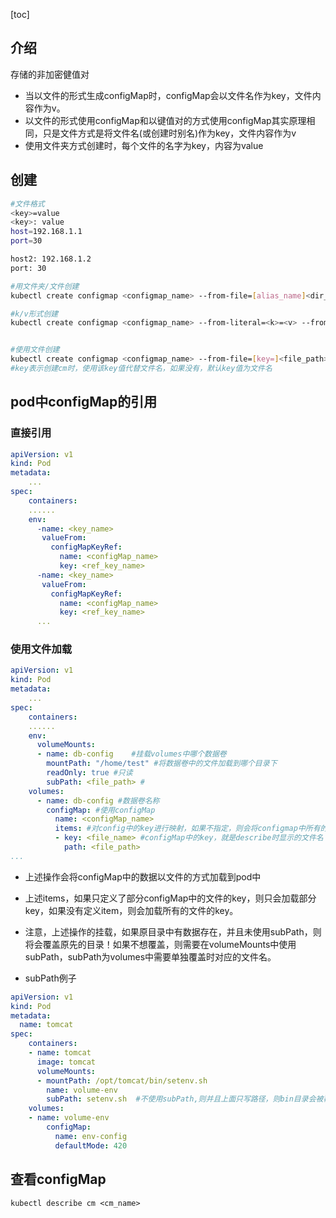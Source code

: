 [toc]

## 介绍

存储的非加密健值对

* 当以文件的形式生成configMap时，configMap会以文件名作为key，文件内容作为v。
* 以文件的形式使用configMap和以键值对的方式使用configMap其实原理相同，只是文件方式是将文件名(或创建时别名)作为key，文件内容作为v
* 使用文件夹方式创建时，每个文件的名字为key，内容为value

## 创建

```bash
#文件格式
<key>=value
<key>: value
host=192.168.1.1
port=30

host2: 192.168.1.2
port: 30

#用文件夹/文件创建
kubectl create configmap <configmap_name> --from-file=[alias_name]<dir_path/file_path>

#k/v形式创建
kubectl create configmap <configmap_name> --from-literal=<k>=<v> --from-literal=<k2>=<v2> ...


#使用文件创建
kubectl create configmap <configmap_name> --from-file=[key=]<file_path>
#key表示创建cm时，使用该key值代替文件名，如果没有，默认key值为文件名
```

## pod中configMap的引用

### 直接引用

```yaml
apiVersion: v1
kind: Pod
metadata:
	...
spec:
	containers:
	......
	env:
	  -name: <key_name>
	   valueFrom:
	   	 configMapKeyRef:
	   	   name: <configMap_name>
	   	   key: <ref_key_name>
	  -name: <key_name>
	   valueFrom:
	   	 configMapKeyRef:
	   	   name: <configMap_name>
	   	   key: <ref_key_name>
	  ...
```

### 使用文件加载 

```yaml
apiVersion: v1
kind: Pod
metadata:
	...
spec:
	containers:
	......
	env:
	  volumeMounts:
	  - name: db-config    #挂载volumes中哪个数据卷
	    mountPath: "/home/test" #将数据卷中的文件加载到哪个目录下
	    readOnly: true #只读
	    subPath: <file_path> #
	volumes:
	  - name: db-config	#数据卷名称
	    configMap: #使用configMap
	      name: <configMap_name>
	      items: #对config中的key进行映射，如果不指定，则会将configmap中所有的key全部转换为对应的同名文件
	      - key: <file_name> #configMap中的key，就是describe时显示的文件名
	        path: <file_path>
...
```

* 上述操作会将configMap中的数据以文件的方式加载到pod中
* 上述items，如果只定义了部分configMap中的文件的key，则只会加载部分key，如果没有定义item，则会加载所有的文件的key。
* 注意，上述操作的挂载，如果原目录中有数据存在，并且未使用subPath，则将会覆盖原先的目录！如果不想覆盖，则需要在volumeMounts中使用subPath，subPath为volumes中需要单独覆盖时对应的文件名。

* subPath例子

```yaml
apiVersion: v1
kind: Pod
metadata:
  name: tomcat
spec:
    containers:
    - name: tomcat
      image: tomcat
      volumeMounts:
      - mountPath: /opt/tomcat/bin/setenv.sh
        name: volume-env
        subPath: setenv.sh	#不使用subPath,则并且上面只写路径，则bin目录会被覆盖，只剩下修改后的volume-env
    volumes:
    - name: volume-env
        configMap:
          name: env-config
          defaultMode: 420
```







## 查看configMap

```
kubectl describe cm <cm_name>
```

